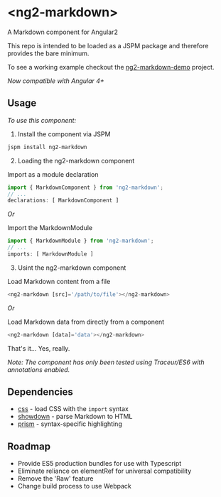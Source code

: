 # &lt;ng2-markdown&gt;

A Markdown component for Angular2

This repo is intended to be loaded as a JSPM package and therefore provides the bare minimum.

To see a working example checkout the [ng2-markdown-demo][demo] project.

*Now compatible with Angular 4+*

## Usage

*To use this component:*

1. Install the component via JSPM
  ```bash
  jspm install ng2-markdown
  ```

2. Loading the ng2-markdown component

  Import as a module declaration
  
  ```javascript
  import { MarkdownComponent } from 'ng2-markdown';
  // ...
  declarations: [ MarkdownComponent ]
  ```

*Or*

  Import the MarkdownModule

  ```javascript
  import { MarkdownModule } from 'ng2-markdown';
  // ...
  imports: [ MarkdownModule ]
  ```

3. Usint the ng2-markdown component

Load Markdown content from a file

  ```javascript
  <ng2-markdown [src]='/path/to/file'></ng2-markdown>
  ```

*Or*

Load Markdown data from directly from a component

  ```javascript
  <ng2-markdown [data]='data'></ng2-markdown>
  ```
That's it... Yes, really. 

*Note: The component has only been tested using Traceur/ES6 with annotations enabled.*

## Dependencies

- [css][css] - load CSS with the `import` syntax
- [showdown][showdown] - parse Markdown to HTML
- [prism][prism] - syntax-specific highlighting

## Roadmap

- Provide ES5 production bundles for use with Typescript
- Eliminate reliance on elementRef for universal compatibility
- Remove the 'Raw' feature
- Change build process to use Webpack

[demo]: https://github.com/evanplaice/ng2-markdown-demo
[css]: https://github.com/systemjs/plugin-css
[showdown]: https://github.com/showdownjs/showdown
[prism]: https://github.com/PrismJS/prism